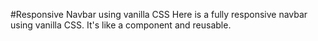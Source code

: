#Responsive Navbar using vanilla CSS
Here is a fully responsive navbar using vanilla CSS. It's like a component and reusable.
